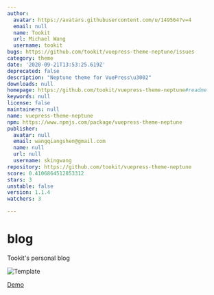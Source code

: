 ```yaml
---
author:
  avatar: https://avatars.githubusercontent.com/u/149564?v=4
  email: null
  name: Tookit
  url: Michael Wang
  username: tookit
bugs: https://github.com/tookit/vuepress-theme-neptune/issues
category: theme
date: '2020-09-21T13:53:25.619Z'
deprecated: false
description: "Neptune theme for VuePress\u3002"
downloads: null
homepage: https://github.com/tookit/vuepress-theme-neptune#readme
keywords: null
license: false
maintainers: null
name: vuepress-theme-neptune
npm: https://www.npmjs.com/package/vuepress-theme-neptune
publisher:
  avatar: null
  email: wangqiangshen@gmail.com
  name: null
  url: null
  username: skingwang
repository: https://github.com/tookit/vuepress-theme-neptune
score: 0.4106864512853312
stars: 3
unstable: false
version: 1.1.4
watchers: 3

---
```


# blog
Tookit's personal blog

![Template](http://isocked.com/img/neptune-screenshot-1.png)


[Demo](http://isocked.com/)